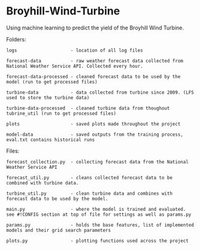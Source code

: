 # Broyhill-Wind-Turbine
Using machine learning to predict the yield of the Broyhill Wind Turbine. 

Folders:

    logs                    - location of all log files

    forecast-data           - raw weather forecast data collected from National Weather Service API. Collected every hour.

    forecast-data-processed - cleaned forecast data to be used by the model (run to get processed files)

    turbine-data            - data collected from turbine since 2009. (LFS used to store the turbine data)

    turbine-data-processed  - cleaned turbine data from thoughout tubrine_util (run to get processed files)

    plots                   - saved plots made throughout the project

    model-data              - saved outputs from the training process, eval.txt contains historical runs


Files:

    forecast_collection.py  - collecting forecast data from the National Weather Service API

    forecast_util.py        - cleans collected forecast data to be combined with turbine data.

    turbine_util.py         - clean turbine data and combines with forecast data to be used by the model. 

    main.py                 - where the model is trained and evaluated. see #!CONFIG section at top of file for settings as well as params.py

    params.py               - holds the base features, list of implemented models and their grid search parameters 

    plots.py                - plotting functions used across the project
